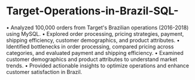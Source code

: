 # Target-Operations-in-Brazil-SQL-
•	Analyzed 100,000 orders from Target's Brazilian operations (2016-2018) using MySQL.
•	Explored order processing, pricing strategies, payment, shipping efficiency, customer demographics, and product attributes.
•	Identified bottlenecks in order processing, compared pricing across categories, and evaluated payment and shipping efficiency.
•	Examined customer demographics and product attributes to understand market trends.
•	Provided actionable insights to optimize operations and enhance customer satisfaction in Brazil.

